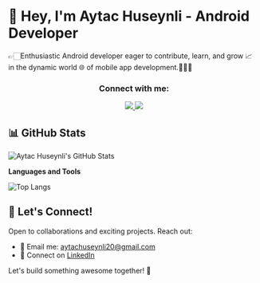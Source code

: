# 👋 Hey, I'm Aytac Huseynli - Android Developer

👉🏻Enthusiastic Android developer eager to contribute, learn, and grow 📈 in the dynamic world 🌐 of mobile app development.👩🏻‍💻

<h3 align="center">Connect with me:</h3>
<p align="center">
<a href="https://linkedin.com/in/aytajh"/>
<img src="https://img.shields.io/badge/LinkedIn-0077B5?style=for-the-badge&logo=linkedin&logoColor=white">
</a>

  <a href="mailto:huseynliaytac20@gmail.com"/>
<img src="https://img.shields.io/badge/Email-%23D14836?style=for-the-badge&logo=gmail&logoColor=white">

</a>
</p>


## 📊 GitHub Stats

![Aytac Huseynli's GitHub Stats](https://github-readme-stats.vercel.app/api?username=aytachuseynli&show_icons=true&count_private=true)

**Languages and Tools**

![Top Langs](https://github-readme-stats.vercel.app/api/top-langs/?username=aytachuseynli&layout=compact)


## 💬 Let's Connect!

Open to collaborations and exciting projects. Reach out:

- 📧 Email me: [aytachuseynli20@gmail.com](mailto:aytachuseynli20@gmail.com)
- 🔗 Connect on [LinkedIn](https://www.linkedin.com/in/aytajh/)

Let's build something awesome together! 🚀


